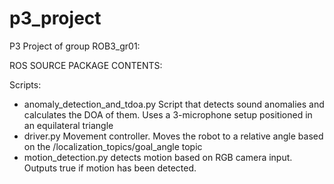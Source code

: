 # p3_project
P3 Project of group ROB3_gr01:

ROS SOURCE PACKAGE CONTENTS:

Scripts:
- anomaly_detection_and_tdoa.py
    Script that detects sound anomalies and calculates the DOA of them.
    Uses a 3-microphone setup positioned in an equilateral triangle
- driver.py
    Movement controller.
    Moves the robot to a relative angle based on the /localization_topics/goal_angle topic
- motion_detection.py
    detects motion based on RGB camera input.
    Outputs true if motion has been detected.
